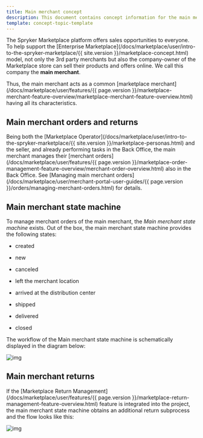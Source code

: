 ```yaml
---
title: Main merchant concept
description: This document contains concept information for the main merchant in the Spryker Commerce OS.
template: concept-topic-template
---
```


The Spryker Marketplace platform offers sales opportunities to everyone. To help support the [Enterprise Marketplace](/docs/marketplace/user/intro-to-the-spryker-marketplace/{{ site.version }}/marketplace-concept.html) model, not only the 3rd party merchants but also the company-owner of the Marketplace store can sell their products and offers online. We call this company the **main merchant**.

Thus, the main merchant acts as a common [marketplace merchant](/docs/marketplace/user/features/{{ page.version }}/marketplace-merchant-feature-overview/marketplace-merchant-feature-overview.html) having all its characteristics. 

## Main merchant orders and returns

Being both the [Marketplace Operator](/docs/marketplace/user/intro-to-the-spryker-marketplace/{{ site.version }}/marketplace-personas.html) and the seller, and already performing tasks in the Back Office, the main merchant manages their [merchant orders](/docs/marketplace/user/features/{{ page.version }}/marketplace-order-management-feature-overview/merchant-order-overview.html) also in the Back Office. See [Managing main merchant orders](/docs/marketplace/user/merchant-portal-user-guides/{{ page.version }}/orders/managing-merchant-orders.html) for details.

## Main merchant state machine

To manage merchant orders of the main merchant, the *Main merchant state machine* exists. Out of the box, the main merchant state machine provides the following states:

- created

- new

- canceled

- left the merchant location

- arrived at the distribution center

- shipped

- delivered

- closed

  

The workflow of the Main merchant state machine is schematically displayed in the diagram below:

![img](https://spryker.s3.eu-central-1.amazonaws.com/docs/Marketplace/user+guides/Features/Marketplace+Merchant/Main+merchant+concept/main-merchant-state-machine-new.png)

## Main merchant returns

If the [Marketplace Return Management](/docs/marketplace/user/features/{{ page.version }}/marketplace-return-management-feature-overview.html) feature is integrated into the project, the main merchant state machine obtains an additional return subprocess and the flow looks like this:

![img](https://spryker.s3.eu-central-1.amazonaws.com/docs/Marketplace/user+guides/Features/Marketplace+Merchant/Main+merchant+concept/marketplace-main-merchant-return-process.png)

 